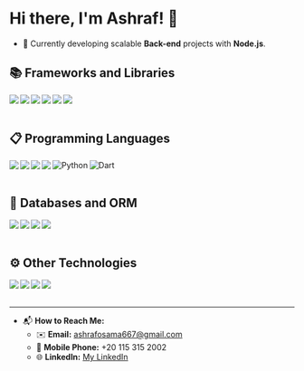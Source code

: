 # Hi there, I'm Ashraf! 👋


- 🔭 Currently developing scalable **Back-end** projects with **Node.js**.


## 📚 Frameworks and Libraries 
<img align="left" src="https://img.shields.io/badge/node.js-6DA55F?style=for-the-badge&logo=node.js&logoColor=white"/>
<img align="left" src="https://img.shields.io/badge/express.js-%23404d59.svg?style=for-the-badge&logo=express&logoColor=%2361DAFB"/>
<img align="left" src="https://img.shields.io/badge/nestjs-%23E0234E.svg?style=for-the-badge&logo=nestjs&logoColor=white"/>
<img align="left" src="https://img.shields.io/badge/Socket.io-black?style=for-the-badge&logo=socket.io&badgeColor=010101"/>
<img align="left" src="https://img.shields.io/badge/-GraphQL-E10098?style=for-the-badge&logo=graphql&logoColor=white"/>
<img align="left" src="https://img.shields.io/badge/EJS-4B8BBE?style=for-the-badge&logo=javascript&logoColor=white"/>

<br/>
<br/>

## 📋 Programming Languages 
<img align="left" src="https://img.shields.io/badge/javascript-%23323330.svg?style=for-the-badge&logo=javascript&logoColor=%23F7DF1E"/>
<img align="left" src="https://img.shields.io/badge/typescript-%23007ACC.svg?style=for-the-badge&logo=typescript&logoColor=white"/>
<img align="left" src="https://img.shields.io/badge/php-%23777BB4.svg?style=for-the-badge&logo=php&logoColor=white"/>
<img align="left" src="https://img.shields.io/badge/c++-%2300599C.svg?style=for-the-badge&logo=c%2B%2B&logoColor=white"/>
<img align="left" src="https://img.shields.io/badge/python-%2314354C.svg?style=for-the-badge&logo=python&logoColor=white" alt="Python"/>
<img align="left" src="https://img.shields.io/badge/dart-%230175C2.svg?style=for-the-badge&logo=dart&logoColor=white" alt="Dart"/>

<br/>
<br/>

## 💾 Databases and ORM
<img align="left" src="https://img.shields.io/badge/MongoDB-%234ea94b.svg?style=for-the-badge&logo=mongodb&logoColor=white"/>
<img align="left" src="https://img.shields.io/badge/postgres-%23316192.svg?style=for-the-badge&logo=postgresql&logoColor=white"/>
<img align="left" src="https://img.shields.io/badge/mysql-%2300f.svg?style=for-the-badge&logo=mysql&logoColor=white"/>
<img align="left" src="https://img.shields.io/badge/SQL-CC2927?style=for-the-badge&logo=microsoft-sql-server&logoColor=white"/>

<br/>
<br/>

## ⚙️ Other Technologies 
<img align="left" src="https://img.shields.io/badge/HTML-E34F26?style=for-the-badge&logo=html5&logoColor=white"/>
<img align="left" src="https://img.shields.io/badge/CSS-1572B6?style=for-the-badge&logo=css3&logoColor=white"/>
<img align="left" src="https://img.shields.io/badge/git-F05032?style=for-the-badge&logo=git&logoColor=white"/>
<img align="left" src="https://img.shields.io/badge/GitHub-181717?style=for-the-badge&logo=github&logoColor=white"/>

<br/>
<br/>

---

- 📬 **How to Reach Me:**
  - ✉️ **Email:** [ashrafosama667@gmail.com](mailto:ashrafosama667@gmail.com)
  - 📱 **Mobile Phone:** +20 115 315 2002
  - 🌐 **LinkedIn:** [My LinkedIn](https://www.linkedin.com/in/ashraf-osama23/)
